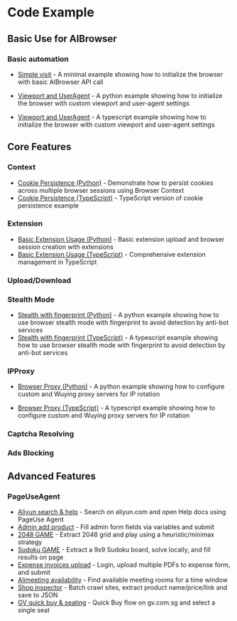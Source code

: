 # Code Example

## Basic Use for AIBrowser

### Basic automation

- [Simple visit](../../../python/docs/examples/browser/visit_aliyun.py) - A minimal example showing how to initialize the browser with basic AIBrowser API call

- [Viewport and UserAgent](../../../python/docs/examples/browser/browser_viewport.py) - A python example showing how to initialize the browser with custom viewport and user-agent settings
- [Viewport and UserAgent](../../../typescript/docs/examples/browser/browser-viewport.ts) - A typescript example showing how to initialize the browser with custom viewport and user-agent settings

## Core Features

### Context

- [Cookie Persistence (Python)](../../../python/docs/examples/browser/browser_context_cookie_persistence.py) - Demonstrate how to persist cookies across multiple browser sessions using Browser Context
- [Cookie Persistence (TypeScript)](../../../typescript/docs/examples/browser/browser-context-cookie-persistence.ts) - TypeScript version of cookie persistence example

### Extension

- [Basic Extension Usage (Python)](../../../python/docs/examples/extension/basic_extension_usage.py) - Basic extension upload and browser session creation with extensions
- [Basic Extension Usage (TypeScript)](../../../typescript/docs/examples/extension-example/extension-example.ts) - Comprehensive extension management in TypeScript

### Upload/Download

### Stealth Mode
- [Stealth with fingerprint (Python)](../../../python/docs/examples/browser/browser_stealth.py) - A python example showing how to use browser stealth mode with fingerprint to avoid detection by anti-bot services
- [Stealth with fingerprint (TypeScript)](../../../typescript/docs/examples/browser/browser-stealth.ts) - A typescript example showing how to use browser stealth mode with fingerprint to avoid detection by anti-bot services

### IPProxy
- [Browser Proxy (Python)](../../../python/docs/examples/browser/browser-proxies.py) - A python example showing how to configure custom and Wuying proxy servers for IP rotation

- [Browser Proxy (TypeScript)](../../../typescript/docs/examples/browser/browser-proxies.ts) - A typescript example showing how to configure custom and Wuying proxy servers for IP rotation

### Captcha Resolving

### Ads Blocking

## Advanced Features

### PageUseAgent

- [Aliyun search & help](../../../python/docs/examples/browser/search_agentbay_doc_by_agent.py) - Search on aliyun.com and open Help docs using PageUse Agent
- [Admin add product](../../../python/docs/examples/browser/admin_add_product.py) - Fill admin form fields via variables and submit
- [2048 GAME](../../../python/docs/examples/browser/game_2048.py) - Extract 2048 grid and play using a heuristic/minimax strategy
- [Sudoku GAME](../../../python/docs/examples/browser/game_sudoku.py) - Extract a 9x9 Sudoku board, solve locally, and fill results on page
- [Expense invoices upload](../../../python/docs/examples/browser/expense_upload_invoices.py) - Login, upload multiple PDFs to expense form, and submit
- [Alimeeting availability](../../../python/docs/examples/browser/alimeeting_availability.py) - Find available meeting rooms for a time window
- [Shop inspector](../../../python/docs/examples/browser/shop_inspector.py) - Batch crawl sites, extract product name/price/link and save to JSON
- [GV quick buy & seating](../../../python/docs/examples/browser/gv_quick_buy_seat.py) - Quick Buy flow on gv.com.sg and select a single seat
